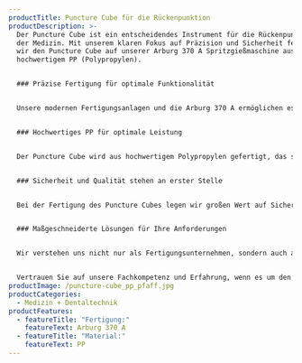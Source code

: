 ```yaml
---
productTitle: Puncture Cube für die Rückenpunktion
productDescription: >-
  Der Puncture Cube ist ein entscheidendes Instrument für die Rückenpunktion in
  der Medizin. Mit unserem klaren Fokus auf Präzision und Sicherheit fertigen
  wir den Puncture Cube auf unserer Arburg 370 A Spritzgießmaschine aus
  hochwertigem PP (Polypropylen).


  ### Präzise Fertigung für optimale Funktionalität


  Unsere modernen Fertigungsanlagen und die Arburg 370 A ermöglichen es uns, den Puncture Cube mit höchster Präzision und Sorgfalt herzustellen. Jeder Schritt in der Fertigung wird sorgfältig überwacht, um sicherzustellen, dass der Puncture Cube den anspruchsvollen Anforderungen in der Rückenpunktion gerecht wird. Die präzise Verarbeitung gewährleistet eine einfache und sichere Anwendung des Instruments.


  ### Hochwertiges PP für optimale Leistung


  Der Puncture Cube wird aus hochwertigem Polypropylen gefertigt, das sich durch seine hervorragenden mechanischen Eigenschaften auszeichnet. PP ist leicht, robust und gut verträglich mit dem menschlichen Gewebe, was es zu einem idealen Material für medizinische Anwendungen macht. Unsere Puncture Cubes sind besonders langlebig und bieten eine zuverlässige Leistung bei der Rückenpunktion.


  ### Sicherheit und Qualität stehen an erster Stelle


  Bei der Fertigung des Puncture Cubes legen wir großen Wert auf Sicherheit und Qualität. Jeder Cube unterliegt einer umfassenden Qualitätskontrolle, um sicherzustellen, dass er den strengen medizinischen Standards entspricht. Unser Engagement für Qualität und unsere kontinuierliche Weiterentwicklung machen uns zu einem verlässlichen Partner in der medizinischen Fertigungsbranche.


  ### Maßgeschneiderte Lösungen für Ihre Anforderungen


  Wir verstehen uns nicht nur als Fertigungsunternehmen, sondern auch als Partner unserer Kunden. Gemeinsam entwickeln wir maßgeschneiderte Lösungen, die den spezifischen Anforderungen und Bedürfnissen unserer Kunden in der Medizin gerecht werden. Ihre Zufriedenheit ist unser Antrieb.


  Vertrauen Sie auf unsere Fachkompetenz und Erfahrung, wenn es um den Puncture Cube für die Rückenpunktion geht. Unsere Präzision, Qualität und unser Streben nach Spitzenleistungen machen uns zu einem verlässlichen Partner in der medizinischen Fertigungsbranche.
productImage: /puncture-cube_pp_pfaff.jpg
productCategories:
  - Medizin + Dentaltechnik
productFeatures:
  - featureTitle: "Fertigung:"
    featureText: Arburg 370 A
  - featureTitle: "Material:"
    featureText: P﻿P
---
```

